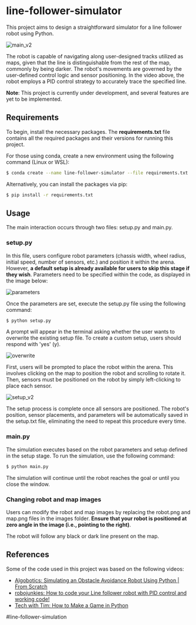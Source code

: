 # line-follower-simulator
This project aims to design a straightforward simulator for a line follower robot using Python.

![main_v2](https://github.com/yanvgf/line-follower-simulator/assets/93750334/a14c2e0a-82ea-421b-ac81-ecccedde902f)

The robot is capable of navigating along user-designed tracks utilized as maps, given that the line is distinguishable from the rest of the map, commonly by being darker. The robot's movements are governed by the user-defined control logic and sensor positioning. In the video above, the robot employs a PID control strategy to accurately trace the specified line.

**Note**: This project is currently under development, and several features are yet to be implemented.

## Requirements
To begin, install the necessary packages. The **requirements.txt** file contains all the required packages and their versions for running this project.

For those using conda, create a new environment using the following command (Linux or WSL):

```bash
$ conda create --name line-follower-simulator --file requirements.txt
```

Alternatively, you can install the packages via pip:

```bash
$ pip install -r requirements.txt
```

## Usage

The main interaction occurs through two files: setup.py and main.py.

### setup.py

In this file, users configure robot parameters (chassis width, wheel radius, initial speed, number of sensors, etc.) and position it within the arena. However, **a default setup is already available for users to skip this stage if they wish**. Parameters need to be specified within the code, as displayed in the image below:

![parameters](https://github.com/yanvgf/line-follower-simulator/assets/93750334/52166420-4667-4d0d-96c8-1950de09ee16)

Once the parameters are set, execute the setup.py file using the following command:

```bash
$ python setup.py
```

A prompt will appear in the terminal asking whether the user wants to overwrite the existing setup file. To create a custom setup, users should respond with 'yes' (y).

![overwrite](https://github.com/yanvgf/line-follower-simulator/assets/93750334/ff891163-c0d3-4ac3-9182-331f4eddf454)

First, users will be prompted to place the robot within the arena. This involves clicking on the map to position the robot and scrolling to rotate it. Then, sensors must be positioned on the robot by simply left-clicking to place each sensor.

![setup_v2](https://github.com/yanvgf/line-follower-simulator/assets/93750334/472d1e60-ce6c-4895-9372-5ab255cccaae)

The setup process is complete once all sensors are positioned. The robot's position, sensor placements, and parameters will be automatically saved in the setup.txt file, eliminating the need to repeat this procedure every time.

### main.py

The simulation executes based on the robot parameters and setup defined in the setup stage. To run the simulation, use the following command:

```bash
$ python main.py
```

The simulation will continue until the robot reaches the goal or until you close the window.

### Changing robot and map images

Users can modify the robot and map images by replacing the robot.png and map.png files in the images folder. **Ensure that your robot is positioned at zero angle in the image (i.e., pointing to the right)**.

The robot will follow any black or dark line present on the map.

## References

Some of the code used in this project was based on the following videos:

- [Algobotics: Simulating an Obstacle Avoidance Robot Using Python | From Scratch](https://www.youtube.com/watch?v=pmmUi6DasoM)
- [robojunkies: How to code your Line follower robot with PID control and working code!](https://www.youtube.com/watch?v=8Lj5ycrT9Fw)
- [Tech with Tim: How to Make a Game in Python](https://www.youtube.com/watch?v=waY3LfJhQLY)


#line-follower-simulation
